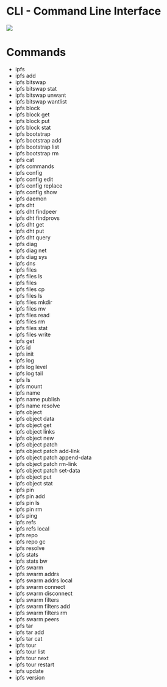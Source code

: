 CLI - Command Line Interface
============================

![](https://img.shields.io/badge/status-wip-orange.svg?style=flat-square)

# Commands

- ipfs
- ipfs add
- ipfs bitswap
- ipfs bitswap stat
- ipfs bitswap unwant
- ipfs bitswap wantlist
- ipfs block
- ipfs block get
- ipfs block put
- ipfs block stat
- ipfs bootstrap
- ipfs bootstrap add
- ipfs bootstrap list
- ipfs bootstrap rm
- ipfs cat
- ipfs commands
- ipfs config
- ipfs config edit
- ipfs config replace
- ipfs config show
- ipfs daemon
- ipfs dht
- ipfs dht findpeer
- ipfs dht findprovs
- ipfs dht get
- ipfs dht put
- ipfs dht query
- ipfs diag
- ipfs diag net
- ipfs diag sys
- ipfs dns
- ipfs files
- ipfs files ls
- ipfs files
- ipfs files cp
- ipfs files ls
- ipfs files mkdir
- ipfs files mv
- ipfs files read
- ipfs files rm
- ipfs files stat
- ipfs files write
- ipfs get
- ipfs id
- ipfs init
- ipfs log
- ipfs log level
- ipfs log tail
- ipfs ls
- ipfs mount
- ipfs name
- ipfs name publish
- ipfs name resolve
- ipfs object
- ipfs object data
- ipfs object get
- ipfs object links
- ipfs object new
- ipfs object patch
- ipfs object patch add-link
- ipfs object patch append-data
- ipfs object patch rm-link
- ipfs object patch set-data
- ipfs object put
- ipfs object stat
- ipfs pin
- ipfs pin add
- ipfs pin ls
- ipfs pin rm
- ipfs ping
- ipfs refs
- ipfs refs local
- ipfs repo
- ipfs repo gc
- ipfs resolve
- ipfs stats
- ipfs stats bw
- ipfs swarm
- ipfs swarm addrs
- ipfs swarm addrs local
- ipfs swarm connect
- ipfs swarm disconnect
- ipfs swarm filters
- ipfs swarm filters add
- ipfs swarm filters rm
- ipfs swarm peers
- ipfs tar
- ipfs tar add
- ipfs tar cat
- ipfs tour
- ipfs tour list
- ipfs tour next
- ipfs tour restart
- ipfs update
- ipfs version
